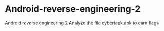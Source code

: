# Android-reverse-engineering-2
Android reverse engineering 2
Analyze the file cybertapk.apk to earn flags
